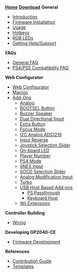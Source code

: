 [**Home**](README "GP2040-CE | RP2040 Gamepad Firmware Documentation")
[**Download**](download "GP2040-CE | Download")
**General**
- [Introduction](introduction "GP2040-CE | Introduction")
- [Firmware Installation](installation "GP2040-CE | Firmware Installation")
- [Usage](usage "GP2040-CE | Usage")
- [Hotkeys](hotkeys "GP2040-CE | Hotkeys")
- [RGB LEDs](rgb-leds "GP2040-CE | RGB LEDs")
- [Getting Help/Support](getting-help-support "GP2040-CE | Getting Help")

**FAQs**

- [General FAQ](faq "GP2040-CE | Frequently Asked Questions (FAQ)")
- [PS4/PS5 Compatibility FAQ](faq-ps4-ps5-compatibility "GP2040-CE | PS4-PS5 Compatibility")

**Web Configurator**

- [Web Configurator](web-configurator "GP2040-CE | Web Configurator")
- [Macros](macros "GP2040-CE | Macros")
- [Add-Ons](add-ons "GP2040-CE | Web Configurator - Add-ons")
  - [Analog](add-ons/analog.md)
  - [BOOTSEL Button](add-ons/bootsel-button.md)
  - [Buzzer Speaker](add-ons/buzzer-speaker.md)
  - [Dual Directional Input](add-ons/dual-direction-input.md)
  - [Extra Button](add-ons/extra-button.md)
  - [Focus Mode](add-ons/focus-mode.md)
  - [I2C Analog ADS1219](add-ons/i2c-analog-ads1219.md)
  - [Input Reverse](add-ons/input-reverse.md)
  - [Joystick Selection Slider](add-ons/joystick-selection-slider.md)
  - [On-board LED](add-ons/on-board-led.md)
  - [Player Number](add-ons/player-number.md)
  - [PS4 Mode](add-ons/ps4-mode.md)
  - [SNES Input](add-ons/snes-input.md)
  - [SOCD Selection Slider](add-ons/socd-selection-slider.md)
  - [Analog Modification Input](add-ons/analogmod.md)
  - [Turbo](add-ons/turbo.md)
  - [USB Host Based Add-ons](add-ons/usb-host-based-add-ons.md)
    - [PS Passthrough](add-ons/ps-passthrough.md)
    - [Keyboard Host](add-ons/keyboard-host.md)
  - [Wii Extensions](add-ons/wii-extensions.md)

**Controller Building**

- [Wiring](wiring "GP2040-CE | Wiring Guide")

**Developing GP2040-CE**

- [Firmware Development](development "GP2040-CE | Development")

**References**

- [Contribution Guide](contribution-guide "GP2040-CE | Contribution Guide")
- [Templates](templates "GP2040-CE | Templates")
